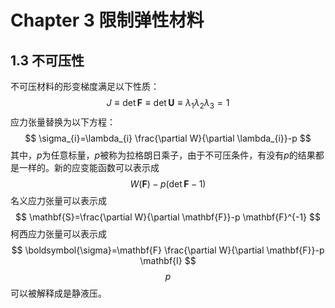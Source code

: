 # Chapter 3 限制弹性材料

## 1.3 不可压性

不可压材料的形变梯度满足以下性质：
$$
J \equiv \operatorname{det} \mathbf{F} \equiv \operatorname{det} \mathbf{U} \equiv \lambda_{1} \lambda_{2} \lambda_{3}=1
$$
应力张量替换为以下方程：
$$
\sigma_{i}=\lambda_{i} \frac{\partial W}{\partial \lambda_{i}}-p
$$
其中，$p$为任意标量，$p$被称为拉格朗日乘子，由于不可压条件，有没有$p$的结果都是一样的。新的应变能函数可以表示成
$$
W(\mathbf{F})-p(\operatorname{det} \mathbf{F}-1)
$$
名义应力张量可以表示成
$$
\mathbf{S}=\frac{\partial W}{\partial \mathbf{F}}-p \mathbf{F}^{-1}
$$
柯西应力张量可以表示成
$$
\boldsymbol{\sigma}=\mathbf{F} \frac{\partial W}{\partial \mathbf{F}}-p \mathbf{I}
$$
$$p$$可以被解释成是静液压。

